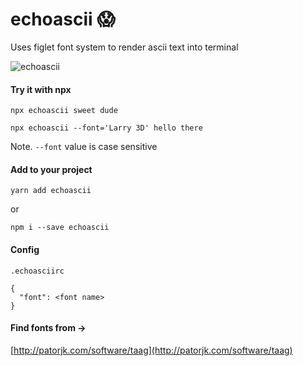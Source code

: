 # echoascii 😱

Uses figlet font system to render ascii text into terminal

![echoascii](https://thumbs.gfycat.com/DisloyalHappyBluefintuna-size_restricted.gif)

#### Try it with npx

`npx echoascii sweet dude`

`npx echoascii --font='Larry 3D' hello there`

Note. `--font` value is case sensitive

#### Add to your project

`yarn add echoascii`

or

`npm i --save echoascii`

#### Config

```
.echoasciirc

{
  "font": <font name>
}
```

#### Find fonts from ->

[http://patorjk.com/software/taag](http://patorjk.com/software/taag)
